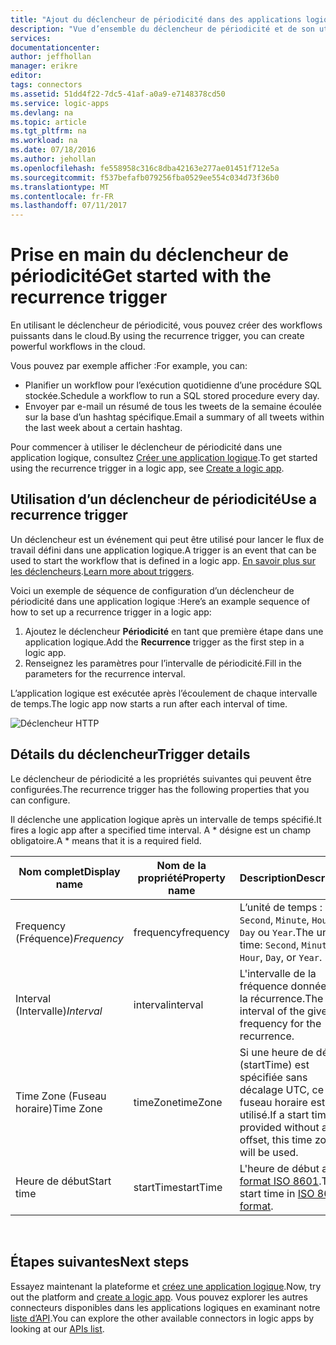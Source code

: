 ```yaml
---
title: "Ajout du déclencheur de périodicité dans des applications logiques | Microsoft Docs"
description: "Vue d’ensemble du déclencheur de périodicité et de son utilisation avec une application logique Azure."
services: 
documentationcenter: 
author: jeffhollan
manager: erikre
editor: 
tags: connectors
ms.assetid: 51dd4f22-7dc5-41af-a0a9-e7148378cd50
ms.service: logic-apps
ms.devlang: na
ms.topic: article
ms.tgt_pltfrm: na
ms.workload: na
ms.date: 07/18/2016
ms.author: jehollan
ms.openlocfilehash: fe558958c316c8dba42163e277ae01451f712e5a
ms.sourcegitcommit: f537befafb079256fba0529ee554c034d73f36b0
ms.translationtype: MT
ms.contentlocale: fr-FR
ms.lasthandoff: 07/11/2017
---
```

# <a name="get-started-with-the-recurrence-trigger"></a><span data-ttu-id="455d6-103">Prise en main du déclencheur de périodicité</span><span class="sxs-lookup"><span data-stu-id="455d6-103">Get started with the recurrence trigger</span></span>
<span data-ttu-id="455d6-104">En utilisant le déclencheur de périodicité, vous pouvez créer des workflows puissants dans le cloud.</span><span class="sxs-lookup"><span data-stu-id="455d6-104">By using the recurrence trigger, you can create powerful workflows in the cloud.</span></span>

<span data-ttu-id="455d6-105">Vous pouvez par exemple afficher :</span><span class="sxs-lookup"><span data-stu-id="455d6-105">For example, you can:</span></span>

* <span data-ttu-id="455d6-106">Planifier un workflow pour l’exécution quotidienne d’une procédure SQL stockée.</span><span class="sxs-lookup"><span data-stu-id="455d6-106">Schedule a workflow to run a SQL stored procedure every day.</span></span>
* <span data-ttu-id="455d6-107">Envoyer par e-mail un résumé de tous les tweets de la semaine écoulée sur la base d’un hashtag spécifique.</span><span class="sxs-lookup"><span data-stu-id="455d6-107">Email a summary of all tweets within the last week about a certain hashtag.</span></span>

<span data-ttu-id="455d6-108">Pour commencer à utiliser le déclencheur de périodicité dans une application logique, consultez [Créer une application logique](../logic-apps/logic-apps-create-a-logic-app.md).</span><span class="sxs-lookup"><span data-stu-id="455d6-108">To get started using the recurrence trigger in a logic app, see [Create a logic app](../logic-apps/logic-apps-create-a-logic-app.md).</span></span>

## <a name="use-a-recurrence-trigger"></a><span data-ttu-id="455d6-109">Utilisation d’un déclencheur de périodicité</span><span class="sxs-lookup"><span data-stu-id="455d6-109">Use a recurrence trigger</span></span>
<span data-ttu-id="455d6-110">Un déclencheur est un événement qui peut être utilisé pour lancer le flux de travail défini dans une application logique.</span><span class="sxs-lookup"><span data-stu-id="455d6-110">A trigger is an event that can be used to start the workflow that is defined in a logic app.</span></span> <span data-ttu-id="455d6-111">[En savoir plus sur les déclencheurs](connectors-overview.md).</span><span class="sxs-lookup"><span data-stu-id="455d6-111">[Learn more about triggers](connectors-overview.md).</span></span>

<span data-ttu-id="455d6-112">Voici un exemple de séquence de configuration d’un déclencheur de périodicité dans une application logique :</span><span class="sxs-lookup"><span data-stu-id="455d6-112">Here’s an example sequence of how to set up a recurrence trigger in a logic app:</span></span>

1. <span data-ttu-id="455d6-113">Ajoutez le déclencheur **Périodicité** en tant que première étape dans une application logique.</span><span class="sxs-lookup"><span data-stu-id="455d6-113">Add the **Recurrence** trigger as the first step in a logic app.</span></span>
2. <span data-ttu-id="455d6-114">Renseignez les paramètres pour l’intervalle de périodicité.</span><span class="sxs-lookup"><span data-stu-id="455d6-114">Fill in the parameters for the recurrence interval.</span></span>

<span data-ttu-id="455d6-115">L’application logique est exécutée après l’écoulement de chaque intervalle de temps.</span><span class="sxs-lookup"><span data-stu-id="455d6-115">The logic app now starts a run after each interval of time.</span></span>

![Déclencheur HTTP](./media/connectors-native-recurrence/using-trigger.png)

## <a name="trigger-details"></a><span data-ttu-id="455d6-117">Détails du déclencheur</span><span class="sxs-lookup"><span data-stu-id="455d6-117">Trigger details</span></span>
<span data-ttu-id="455d6-118">Le déclencheur de périodicité a les propriétés suivantes qui peuvent être configurées.</span><span class="sxs-lookup"><span data-stu-id="455d6-118">The recurrence trigger has the following properties that you can configure.</span></span>

<span data-ttu-id="455d6-119">Il déclenche une application logique après un intervalle de temps spécifié.</span><span class="sxs-lookup"><span data-stu-id="455d6-119">It fires a logic app after a specified time interval.</span></span>
<span data-ttu-id="455d6-120">A * désigne est un champ obligatoire.</span><span class="sxs-lookup"><span data-stu-id="455d6-120">A * means that it is a required field.</span></span>

| <span data-ttu-id="455d6-121">Nom complet</span><span class="sxs-lookup"><span data-stu-id="455d6-121">Display name</span></span> | <span data-ttu-id="455d6-122">Nom de la propriété</span><span class="sxs-lookup"><span data-stu-id="455d6-122">Property name</span></span> | <span data-ttu-id="455d6-123">Description</span><span class="sxs-lookup"><span data-stu-id="455d6-123">Description</span></span> |
| --- | --- | --- |
| <span data-ttu-id="455d6-124">Frequency (Fréquence)*</span><span class="sxs-lookup"><span data-stu-id="455d6-124">Frequency*</span></span> |<span data-ttu-id="455d6-125">frequency</span><span class="sxs-lookup"><span data-stu-id="455d6-125">frequency</span></span> |<span data-ttu-id="455d6-126">L’unité de temps : `Second`, `Minute`, `Hour`, `Day` ou `Year`.</span><span class="sxs-lookup"><span data-stu-id="455d6-126">The unit of time: `Second`, `Minute`, `Hour`, `Day`, or `Year`.</span></span> |
| <span data-ttu-id="455d6-127">Interval (Intervalle)*</span><span class="sxs-lookup"><span data-stu-id="455d6-127">Interval*</span></span> |<span data-ttu-id="455d6-128">interval</span><span class="sxs-lookup"><span data-stu-id="455d6-128">interval</span></span> |<span data-ttu-id="455d6-129">L'intervalle de la fréquence donnée pour la récurrence.</span><span class="sxs-lookup"><span data-stu-id="455d6-129">The interval of the given frequency for the recurrence.</span></span> |
| <span data-ttu-id="455d6-130">Time Zone (Fuseau horaire)</span><span class="sxs-lookup"><span data-stu-id="455d6-130">Time Zone</span></span> |<span data-ttu-id="455d6-131">timeZone</span><span class="sxs-lookup"><span data-stu-id="455d6-131">timeZone</span></span> |<span data-ttu-id="455d6-132">Si une heure de début (startTime) est spécifiée sans décalage UTC, ce fuseau horaire est utilisé.</span><span class="sxs-lookup"><span data-stu-id="455d6-132">If a start time is provided without a UTC offset, this time zone will be used.</span></span> |
| <span data-ttu-id="455d6-133">Heure de début</span><span class="sxs-lookup"><span data-stu-id="455d6-133">Start time</span></span> |<span data-ttu-id="455d6-134">startTime</span><span class="sxs-lookup"><span data-stu-id="455d6-134">startTime</span></span> |<span data-ttu-id="455d6-135">L'heure de début au [format ISO 8601](https://en.wikipedia.org/wiki/ISO_8601#Combined_date_and_time_representations).</span><span class="sxs-lookup"><span data-stu-id="455d6-135">The start time in [ISO 8601 format](https://en.wikipedia.org/wiki/ISO_8601#Combined_date_and_time_representations).</span></span> |

<br>

## <a name="next-steps"></a><span data-ttu-id="455d6-136">Étapes suivantes</span><span class="sxs-lookup"><span data-stu-id="455d6-136">Next steps</span></span>
<span data-ttu-id="455d6-137">Essayez maintenant la plateforme et [créez une application logique](../logic-apps/logic-apps-create-a-logic-app.md).</span><span class="sxs-lookup"><span data-stu-id="455d6-137">Now, try out the platform and [create a logic app](../logic-apps/logic-apps-create-a-logic-app.md).</span></span> <span data-ttu-id="455d6-138">Vous pouvez explorer les autres connecteurs disponibles dans les applications logiques en examinant notre [liste d’API](apis-list.md).</span><span class="sxs-lookup"><span data-stu-id="455d6-138">You can explore the other available connectors in logic apps by looking at our [APIs list](apis-list.md).</span></span>

